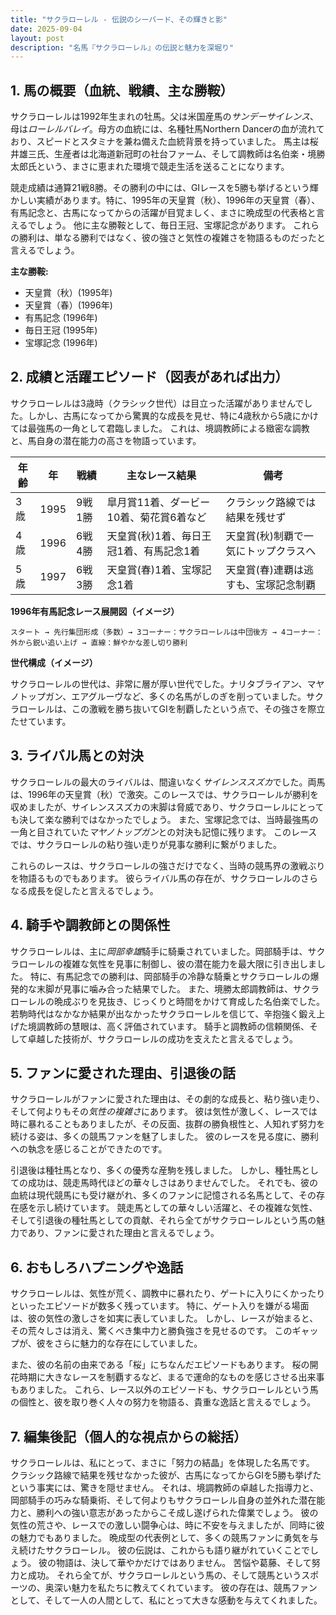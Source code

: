 ```yaml
---
title: "サクラローレル - 伝説のシーバード、その輝きと影"
date: 2025-09-04
layout: post
description: "名馬『サクラローレル』の伝説と魅力を深堀り"
---
```


## 1. 馬の概要（血統、戦績、主な勝鞍）

サクラローレルは1992年生まれの牡馬。父は米国産馬の*サンデーサイレンス*、母は*ローレルバレイ*。母方の血統には、名種牡馬Northern Dancerの血が流れており、スピードとスタミナを兼ね備えた血統背景を持っていました。  馬主は桜井雄三氏、生産者は北海道新冠町の社台ファーム、そして調教師は名伯楽・境勝太郎氏という、まさに恵まれた環境で競走生活を送ることになります。

競走成績は通算21戦8勝。その勝利の中には、GIレースを5勝も挙げるという輝かしい実績があります。特に、1995年の天皇賞（秋）、1996年の天皇賞（春）、有馬記念と、古馬になってからの活躍が目覚ましく、まさに晩成型の代表格と言えるでしょう。  他に主な勝鞍として、毎日王冠、宝塚記念があります。  これらの勝利は、単なる勝利ではなく、彼の強さと気性の複雑さを物語るものだったと言えるでしょう。

**主な勝鞍:**

* 天皇賞（秋）(1995年)
* 天皇賞（春）(1996年)
* 有馬記念 (1996年)
* 毎日王冠 (1995年)
* 宝塚記念 (1996年)


## 2. 成績と活躍エピソード（図表があれば出力）

サクラローレルは3歳時（クラシック世代）は目立った活躍がありませんでした。しかし、古馬になってから驚異的な成長を見せ、特に4歳秋から5歳にかけては最強馬の一角として君臨しました。  これは、境調教師による緻密な調教と、馬自身の潜在能力の高さを物語っています。

| 年齢 | 年 | 戦績 | 主なレース結果 | 備考 |
|---|---|---|---|---|
| 3歳 | 1995 | 9戦1勝 |  皐月賞11着、ダービー10着、菊花賞6着など | クラシック路線では結果を残せず |
| 4歳 | 1996 | 6戦4勝 | 天皇賞(秋)1着、毎日王冠1着、有馬記念1着 | 天皇賞(秋)制覇で一気にトップクラスへ |
| 5歳 | 1997 | 6戦3勝 | 天皇賞(春)1着、宝塚記念1着 | 天皇賞(春)連覇は逃すも、宝塚記念制覇 |


**1996年有馬記念レース展開図（イメージ）**

```
スタート → 先行集団形成（多数）→ 3コーナー：サクラローレルは中団後方 → 4コーナー：外から鋭い追い上げ → 直線：鮮やかな差し切り勝利
```

**世代構成（イメージ）**

サクラローレルの世代は、非常に層が厚い世代でした。ナリタブライアン、マヤノトップガン、エアグルーヴなど、多くの名馬がしのぎを削っていました。サクラローレルは、この激戦を勝ち抜いてGIを制覇したという点で、その強さを際立たせています。


## 3. ライバル馬との対決

サクラローレルの最大のライバルは、間違いなく*サイレンススズカ*でした。両馬は、1996年の天皇賞（秋）で激突。このレースでは、サクラローレルが勝利を収めましたが、サイレンススズカの末脚は脅威であり、サクラローレルにとっても決して楽な勝利ではなかったでしょう。  また、宝塚記念では、当時最強馬の一角と目されていた*マヤノトップガン*との対決も記憶に残ります。  このレースでは、サクラローレルの粘り強い走りが見事な勝利に繋がりました。

これらのレースは、サクラローレルの強さだけでなく、当時の競馬界の激戦ぶりを物語るものでもあります。  彼らライバル馬の存在が、サクラローレルのさらなる成長を促したと言えるでしょう。


## 4. 騎手や調教師との関係性

サクラローレルは、主に*岡部幸雄*騎手に騎乗されていました。岡部騎手は、サクラローレルの複雑な気性を見事に制御し、彼の潜在能力を最大限に引き出しました。  特に、有馬記念での勝利は、岡部騎手の冷静な騎乗とサクラローレルの爆発的な末脚が見事に噛み合った結果でした。  また、境勝太郎調教師は、サクラローレルの晩成ぶりを見抜き、じっくりと時間をかけて育成した名伯楽でした。  若駒時代はなかなか結果が出なかったサクラローレルを信じて、辛抱強く鍛え上げた境調教師の慧眼は、高く評価されています。  騎手と調教師の信頼関係、そして卓越した技術が、サクラローレルの成功を支えたと言えるでしょう。


## 5. ファンに愛された理由、引退後の話

サクラローレルがファンに愛された理由は、その劇的な成長と、粘り強い走り、そして何よりもその*気性の複雑さ*にあります。  彼は気性が激しく、レースでは時に暴れることもありましたが、その反面、抜群の勝負根性と、人知れず努力を続ける姿は、多くの競馬ファンを魅了しました。  彼のレースを見る度に、勝利への執念を感じることができたのです。

引退後は種牡馬となり、多くの優秀な産駒を残しました。  しかし、種牡馬としての成功は、競走馬時代ほどの華々しさはありませんでした。  それでも、彼の血統は現代競馬にも受け継がれ、多くのファンに記憶される名馬として、その存在感を示し続けています。  競走馬としての華々しい活躍と、その複雑な気性、そして引退後の種牡馬としての貢献、それら全てがサクラローレルという馬の魅力であり、ファンに愛された理由と言えるでしょう。


## 6. おもしろハプニングや逸話

サクラローレルは、気性が荒く、調教中に暴れたり、ゲートに入りにくかったりといったエピソードが数多く残っています。  特に、ゲート入りを嫌がる場面は、彼の気性の激しさを如実に表していました。  しかし、レースが始まると、その荒々しさは消え、驚くべき集中力と勝負強さを見せるのです。  このギャップが、彼をさらに魅力的な存在にしていました。

また、彼の名前の由来である「桜」にちなんだエピソードもあります。  桜の開花時期に大きなレースを制覇するなど、まるで運命的なものを感じさせる出来事もありました。  これら、レース以外のエピソードも、サクラローレルという馬の個性と、彼を取り巻く人々の努力を物語る、貴重な逸話と言えるでしょう。


## 7. 編集後記（個人的な視点からの総括）

サクラローレルは、私にとって、まさに「努力の結晶」を体現した名馬です。  クラシック路線で結果を残せなかった彼が、古馬になってからGIを5勝も挙げたという事実には、驚きを隠せません。  それは、境調教師の卓越した指導力と、岡部騎手の巧みな騎乗術、そして何よりもサクラローレル自身の並外れた潜在能力と、勝利への強い意志があったからこそ成し遂げられた偉業でしょう。  彼の気性の荒さや、レースでの激しい闘争心は、時に不安を与えましたが、同時に彼の魅力でもありました。  晩成型の代表例として、多くの競馬ファンに勇気を与え続けたサクラローレル。  彼の伝説は、これからも語り継がれていくことでしょう。  彼の物語は、決して華やかだけではありません。  苦悩や葛藤、そして努力と成功。  それら全てが、サクラローレルという馬の、そして競馬というスポーツの、奥深い魅力を私たちに教えてくれています。  彼の存在は、競馬ファンとして、そして一人の人間として、私にとって大きな感動を与えてくれました。

